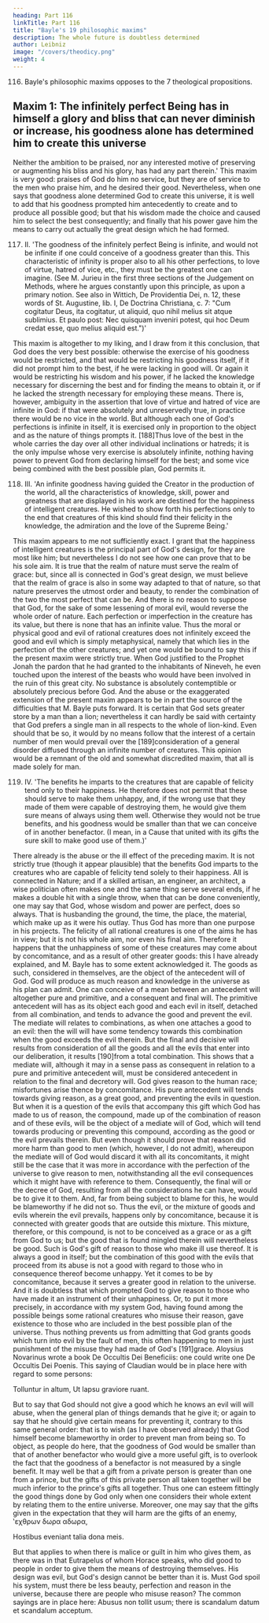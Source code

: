 ```yaml
---
heading: Part 116
linkTitle: Part 116
title: "Bayle's 19 philosophic maxims"
description: The whole future is doubtless determined
author: Leibniz
image: "/covers/theodicy.png"
weight: 4
---
```



<!-- ## Bayle's 19 philosophic maxims -->

116. Bayle's philosophic maxims opposes to the 7 theological propositions.

## Maxim 1: The infinitely perfect Being has in himself a glory and bliss that can never diminish or increase, his goodness alone has determined him to create this universe

Neither the ambition to be praised, nor any interested motive of preserving or augmenting his bliss and his glory, has had any part therein.' This maxim is very good: praises of God do him no service, but they are of service to the men who praise him, and he desired their good. Nevertheless, when one says that goodness alone determined God to create this universe, it is well to add that his goodness prompted him antecedently to create and to produce all possible good; but that his wisdom made the choice and caused him to select the best consequently; and finally that his power gave him the means to carry out actually the great design which he had formed.

117. II. 'The goodness of the infinitely perfect Being is infinite, and would not be infinite if one could conceive of a goodness greater than this. This characteristic of infinity is proper also to all his other perfections, to love of virtue, hatred of vice, etc., they must be the greatest one can imagine. (See M. Jurieu in the first three sections of the Judgement on Methods, where he argues constantly upon this principle, as upon a primary notion. See also in Wittich, De Providentia Dei, n. 12, these words of St. Augustine, lib. I, De Doctrina Christiana, c. 7: "Cum cogitatur Deus, ita cogitatur, ut aliquid, quo nihil melius sit atque sublimius. Et paulo post: Nec quisquam inveniri potest, qui hoc Deum credat esse, quo melius aliquid est.")'

This maxim is altogether to my liking, and I draw from it this conclusion, that God does the very best possible: otherwise the exercise of his goodness would be restricted, and that would be restricting his goodness itself, if it did not prompt him to the best, if he were lacking in good will. Or again it would be restricting his wisdom and his power, if he lacked the knowledge necessary for discerning the best and for finding the means to obtain it, or if he lacked the strength necessary for employing these means. There is, however, ambiguity in the assertion that love of virtue and hatred of vice are infinite in God: if that were absolutely and unreservedly true, in practice there would be no vice in the world. But although each one of God's perfections is infinite in itself, it is exercised only in proportion to the object and as the nature of things prompts it. [188]Thus love of the best in the whole carries the day over all other individual inclinations or hatreds; it is the only impulse whose very exercise is absolutely infinite, nothing having power to prevent God from declaring himself for the best; and some vice being combined with the best possible plan, God permits it.

118. III. 'An infinite goodness having guided the Creator in the production of the world, all the characteristics of knowledge, skill, power and greatness that are displayed in his work are destined for the happiness of intelligent creatures. He wished to show forth his perfections only to the end that creatures of this kind should find their felicity in the knowledge, the admiration and the love of the Supreme Being.'

This maxim appears to me not sufficiently exact. I grant that the happiness of intelligent creatures is the principal part of God's design, for they are most like him; but nevertheless I do not see how one can prove that to be his sole aim. It is true that the realm of nature must serve the realm of grace: but, since all is connected in God's great design, we must believe that the realm of grace is also in some way adapted to that of nature, so that nature preserves the utmost order and beauty, to render the combination of the two the most perfect that can be. And there is no reason to suppose that God, for the sake of some lessening of moral evil, would reverse the whole order of nature. Each perfection or imperfection in the creature has its value, but there is none that has an infinite value. Thus the moral or physical good and evil of rational creatures does not infinitely exceed the good and evil which is simply metaphysical, namely that which lies in the perfection of the other creatures; and yet one would be bound to say this if the present maxim were strictly true. When God justified to the Prophet Jonah the pardon that he had granted to the inhabitants of Nineveh, he even touched upon the interest of the beasts who would have been involved in the ruin of this great city. No substance is absolutely contemptible or absolutely precious before God. And the abuse or the exaggerated extension of the present maxim appears to be in part the source of the difficulties that M. Bayle puts forward. It is certain that God sets greater store by a man than a lion; nevertheless it can hardly be said with certainty that God prefers a single man in all respects to the whole of lion-kind. Even should that be so, it would by no means follow that the interest of a certain number of men would prevail over the [189]consideration of a general disorder diffused through an infinite number of creatures. This opinion would be a remnant of the old and somewhat discredited maxim, that all is made solely for man.

119. IV. 'The benefits he imparts to the creatures that are capable of felicity tend only to their happiness. He therefore does not permit that these should serve to make them unhappy, and, if the wrong use that they made of them were capable of destroying them, he would give them sure means of always using them well. Otherwise they would not be true benefits, and his goodness would be smaller than that we can conceive of in another benefactor. (I mean, in a Cause that united with its gifts the sure skill to make good use of them.)'

There already is the abuse or the ill effect of the preceding maxim. It is not strictly true (though it appear plausible) that the benefits God imparts to the creatures who are capable of felicity tend solely to their happiness. All is connected in Nature; and if a skilled artisan, an engineer, an architect, a wise politician often makes one and the same thing serve several ends, if he makes a double hit with a single throw, when that can be done conveniently, one may say that God, whose wisdom and power are perfect, does so always. That is husbanding the ground, the time, the place, the material, which make up as it were his outlay. Thus God has more than one purpose in his projects. The felicity of all rational creatures is one of the aims he has in view; but it is not his whole aim, nor even his final aim. Therefore it happens that the unhappiness of some of these creatures may come about by concomitance, and as a result of other greater goods: this I have already explained, and M. Bayle has to some extent acknowledged it. The goods as such, considered in themselves, are the object of the antecedent will of God. God will produce as much reason and knowledge in the universe as his plan can admit. One can conceive of a mean between an antecedent will altogether pure and primitive, and a consequent and final will. The primitive antecedent will has as its object each good and each evil in itself, detached from all combination, and tends to advance the good and prevent the evil. The mediate will relates to combinations, as when one attaches a good to an evil: then the will will have some tendency towards this combination when the good exceeds the evil therein. But the final and decisive will results from consideration of all the goods and all the evils that enter into our deliberation, it results [190]from a total combination. This shows that a mediate will, although it may in a sense pass as consequent in relation to a pure and primitive antecedent will, must be considered antecedent in relation to the final and decretory will. God gives reason to the human race; misfortunes arise thence by concomitance. His pure antecedent will tends towards giving reason, as a great good, and preventing the evils in question. But when it is a question of the evils that accompany this gift which God has made to us of reason, the compound, made up of the combination of reason and of these evils, will be the object of a mediate will of God, which will tend towards producing or preventing this compound, according as the good or the evil prevails therein. But even though it should prove that reason did more harm than good to men (which, however, I do not admit), whereupon the mediate will of God would discard it with all its concomitants, it might still be the case that it was more in accordance with the perfection of the universe to give reason to men, notwithstanding all the evil consequences which it might have with reference to them. Consequently, the final will or the decree of God, resulting from all the considerations he can have, would be to give it to them. And, far from being subject to blame for this, he would be blameworthy if he did not so. Thus the evil, or the mixture of goods and evils wherein the evil prevails, happens only by concomitance, because it is connected with greater goods that are outside this mixture. This mixture, therefore, or this compound, is not to be conceived as a grace or as a gift from God to us; but the good that is found mingled therein will nevertheless be good. Such is God's gift of reason to those who make ill use thereof. It is always a good in itself; but the combination of this good with the evils that proceed from its abuse is not a good with regard to those who in consequence thereof become unhappy. Yet it comes to be by concomitance, because it serves a greater good in relation to the universe. And it is doubtless that which prompted God to give reason to those who have made it an instrument of their unhappiness. Or, to put it more precisely, in accordance with my system God, having found among the possible beings some rational creatures who misuse their reason, gave existence to those who are included in the best possible plan of the universe. Thus nothing prevents us from admitting that God grants goods which turn into evil by the fault of men, this often happening to men in just punishment of the misuse they had made of God's [191]grace. Aloysius Novarinus wrote a book De Occultis Dei Beneficiis: one could write one De Occultis Dei Poenis. This saying of Claudian would be in place here with regard to some persons:

Tolluntur in altum, Ut lapsu graviore ruant.

But to say that God should not give a good which he knows an evil will will abuse, when the general plan of things demands that he give it; or again to say that he should give certain means for preventing it, contrary to this same general order: that is to wish (as I have observed already) that God himself become blameworthy in order to prevent man from being so. To object, as people do here, that the goodness of God would be smaller than that of another benefactor who would give a more useful gift, is to overlook the fact that the goodness of a benefactor is not measured by a single benefit. It may well be that a gift from a private person is greater than one from a prince, but the gifts of this private person all taken together will be much inferior to the prince's gifts all together. Thus one can esteem fittingly the good things done by God only when one considers their whole extent by relating them to the entire universe. Moreover, one may say that the gifts given in the expectation that they will harm are the gifts of an enemy, ‛εχθρων δωρα αδωρα,

Hostibus eveniant talia dona meis.

But that applies to when there is malice or guilt in him who gives them, as there was in that Eutrapelus of whom Horace speaks, who did good to people in order to give them the means of destroying themselves. His design was evil, but God's design cannot be better than it is. Must God spoil his system, must there be less beauty, perfection and reason in the universe, because there are people who misuse reason? The common sayings are in place here: Abusus non tollit usum; there is scandalum datum et scandalum acceptum.
